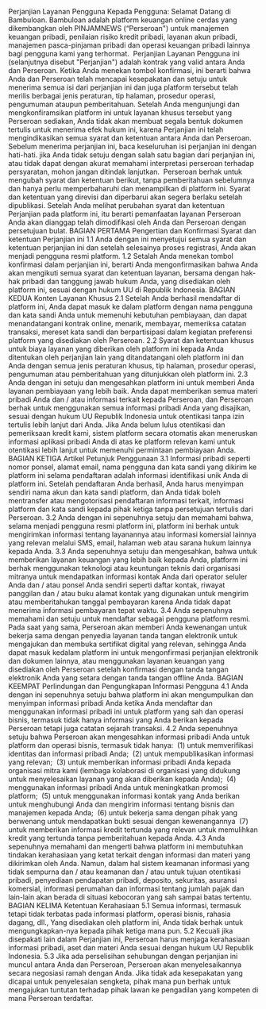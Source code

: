 Perjanjian Layanan Pengguna
Kepada Pengguna: Selamat Datang di Bambuloan.
Bambuloan adalah platform keuangan online cerdas yang dikembangkan oleh PINJAMNEWS (“Perseroan") untuk manajemen keuangan pribadi, penilaian risiko kredit pribadi, layanan akun pribadi, manajemen pasca-pinjaman pribadi dan operasi keuangan pribadi lainnya bagi pengguna kami yang terhormat.  Perjanjian Layanan Pengguna ini (selanjutnya disebut "Perjanjian") adalah kontrak yang valid antara Anda dan Perseroan. Ketika Anda menekan tombol konfirmasi, ini berarti bahwa Anda dan Perseroan telah mencapai kesepakatan dan setuju untuk menerima semua isi dari perjanjian ini dan juga platform tersebut telah merilis berbagai jenis peraturan, tip halaman, prosedur operasi, pengumuman ataupun pemberitahuan. Setelah Anda mengunjungi dan mengkonfiramsikan platform ini untuk layanan khusus tersebut yang Perseroan sediakan, Anda tidak akan membuat segala bentuk dokumen tertulis untuk menerima efek hukum ini, karena Perjanjian ini telah mengindikasikan semua syarat dan ketentuan antara Anda dan Perseroan.  Sebelum menerima perjanjian ini, baca keseluruhan isi perjanjian ini dengan hati-hati. jika Anda tidak setuju dengan salah satu bagian dari perjanjian ini, atau tidak dapat dengan akurat memahami interpretasi perseroan terhadap persyaratan, mohon jangan ditindak lanjutkan.  Perseroan berhak untuk mengubah syarat dan ketentuan berikut, tanpa pemberitahuan sebelumnya dan hanya perlu memperbaharuhi dan menampilkan di platform ini. Syarat dan ketentuan yang direvisi dan diperbarui akan segera berlaku setelah dipublikasi. Setelah Anda melihat perubahan syarat dan ketentuan Perjanjian pada platform ini, itu berarti pemanfaatan layanan Perseroan Anda akan dianggap telah dimodifikasi oleh Anda dan Perseroan dengan persetujuan bulat.
BAGIAN PERTAMA
Pengertian dan Konfirmasi Syarat dan ketentuan Perjanjian ini
1.1 Anda dengan ini menyetujui semua syarat dan ketentuan perjanjian ini dan setelah selesainya proses registrasi, Anda akan menjadi pengguna resmi platform.
1.2 Setalah Anda menekan tombol konfirmasi dalam perjanjian ini, berarti Anda mengonfirmasikan bahwa Anda akan mengikuti semua syarat dan ketentuan layanan, bersama dengan hak-hak pribadi dan tanggung jawab hukum Anda, yang disediakan oleh platform ini, sesuai dengan hukum UU di Republik Indonesia.
BAGIAN KEDUA
Konten Layanan Khusus
2.1 Setelah Anda berhasil mendaftar di platform ini, Anda dapat masuk ke dalam platform dengan nama pengguna dan kata sandi Anda untuk memenuhi kebutuhan pembiayaan, dan dapat menandatangani kontrak online, menarik, membayar, memeriksa catatan transaksi, mereset kata sandi dan berpartisipasi dalam kegiatan preferensi platform yang disediakan oleh Perseroan.
2.2 Syarat dan ketentuan khusus untuk biaya layanan yang diberikan oleh platform ini kepada Anda ditentukan oleh perjanjian lain yang ditandatangani oleh platform ini dan Anda dengan semua jenis peraturan khusus, tip halaman, prosedur operasi, pengumuman atau pemberitahuan yang ditunjukkan oleh platform ini.
2.3 Anda dengan ini setuju dan mengesahkan platform ini untuk memberi Anda layanan pembiayaan yang lebih baik. Anda dapat memberikan semua materi pribadi Anda dan / atau informasi terkait kepada Perseroan, dan Perseroan berhak untuk menggunakan semua informasi pribadi Anda yang disajikan, sesuai dengan hukum UU Republik Indonesia untuk otentikasi tanpa izin tertulis lebih lanjut dari Anda. Jika Anda belum lulus otentikasi dan pemeriksaan kredit kami, sistem platform secara otomatis akan meneruskan informasi aplikasi pribadi Anda di atas ke platform relevan kami untuk otentikasi lebih lanjut untuk memenuhi permintaan pembiayaan Anda.
BAGIAN KETIGA
Artikel Petunjuk Penggunaan
3.1 Informasi pribadi seperti nomor ponsel, alamat email, nama pengguna dan kata sandi yang dikirim ke platform ini selama pendaftaran adalah informasi identifikasi unik Anda di platform ini. Setelah pendaftaran Anda berhasil, Anda harus menyimpan sendiri nama akun dan kata sandi platform, dan Anda tidak boleh mentransfer atau mengotorisasi pendaftaran informasi terkait, informasi platform dan kata sandi kepada pihak ketiga tanpa persetujuan tertulis dari Perseroan.
3.2 Anda dengan ini sepenuhnya setuju dan memahami bahwa, selama menjadi pengguna resmi platform ini, platform ini berhak untuk mengirimkan informasi tentang layanannya atau informasi komersial lainnya yang relevan melalui SMS, email, halaman web atau sarana hukum lainnya kepada Anda.
3.3 Anda sepenuhnya setuju dan mengesahkan, bahwa untuk memberikan layanan keuangan yang lebih baik kepada Anda, platform ini berhak menggunakan teknologi atau keuntungan teknis dari organisasi mitranya untuk mendapatkan informasi kontak Anda dari operator seluler Anda dan / atau ponsel Anda sendiri seperti daftar kontak, riwayat panggilan dan / atau buku alamat kontak yang digunakan untuk mengirim atau memberitahukan tanggal pembayaran karena Anda tidak dapat menerima informasi pembayaran tepat waktu.
3.4 Anda sepenuhnya memahami dan setuju untuk mendaftar sebagai pengguna platform resmi. Pada saat yang sama, Perseroan akan memberi Anda kewenangan untuk bekerja sama dengan penyedia layanan tanda tangan elektronik untuk mengajukan dan membuka sertifikat digital yang relevan, sehingga Anda dapat masuk kedalam platform ini untuk mengonfirmasi perjanjian elektronik dan dokumen lainnya, atau menggunakan layanan keuangan yang disediakan oleh Perseroan setelah konfirmasi dengan tanda tangan elektronik Anda yang setara dengan tanda tangan offline Anda.
BAGIAN KEEMPAT
Perlindungan dan Pengungkapan Informasi Pengguna
4.1 Anda dengan ini sepenuhnya setuju bahwa platform ini akan mengumpulkan dan menyimpan informasi pribadi Anda ketika Anda mendaftar dan menggunakan informasi pribadi ini untuk platform yang sah dan operasi bisnis, termasuk tidak hanya informasi yang Anda berikan kepada Perseroan tetapi juga catatan sejarah transaksi.
4.2 Anda sepenuhnya setuju bahwa Perseroan akan mengesahkan informasi pribadi Anda untuk platform dan operasi bisnis, termasuk tidak hanya:  (1) untuk memverifikasi identitas dan informasi pribadi Anda;  (2) untuk mempublikasikan informasi yang relevan;  (3) untuk memberikan informasi pribadi Anda kepada organisasi mitra kami (lembaga kolaborasi di organisasi yang didukung untuk menyelesaikan layanan yang akan diberikan kepada Anda);  (4) menggunakan informasi pribadi Anda untuk meningkatkan promosi platform;  (5) untuk menggunakan informasi kontak yang Anda berikan untuk menghubungi Anda dan mengirim informasi tentang bisnis dan manajemen kepada Anda;  (6) untuk bekerja sama dengan pihak yang berwenang untuk mendapatkan bukti sesuai dengan kewenangannya  (7) untuk memberikan informasi kredit tertunda yang relevan untuk memulihkan kredit yang tertunda tanpa pemberitahuan kepada Anda.
4.3 Anda sepenuhnya memahami dan mengerti bahwa platform ini membutuhkan tindakan kerahasiaan yang ketat terkait dengan informasi dan materi yang dikirimkan oleh Anda. Namun, dalam hal sistem keamanan informasi yang tidak sempurna dan / atau keamanan dan / atau untuk tujuan otentikasi pribadi, penyediaan pendapatan pribadi, deposito, sekuritas, asuransi komersial, informasi perumahan dan informasi tentang jumlah pajak dan lain-lain akan berada di situasi kebocoran yang sah sampai batas tertentu.
BAGIAN KELIMA
Ketentuan Kerahasiaan
5.1 Semua informasi, termasuk tetapi tidak terbatas pada informasi platform, operasi bisnis, rahasia dagang, dll., Yang disediakan oleh platform ini, Anda tidak berhak untuk mengungkapkan-nya kepada pihak ketiga mana pun.
5.2 Kecuali jika disepakati lain dalam Perjanjian ini, Perseroan harus menjaga kerahasiaan informasi pribadi, aset dan materi Anda sesuai dengan hukum UU Republik Indonesia.
5.3 Jika ada perselisihan sehubungan dengan perjanjian ini muncul antara Anda dan Perseroan, Perseroan akan menyelesaikannya secara negosiasi ramah dengan Anda. Jika tidak ada kesepakatan yang dicapai untuk penyelesaian sengketa, pihak mana pun berhak untuk mengajukan tuntutan terhadap pihak lawan ke pengadilan yang kompeten di mana Perseroan terdaftar.
 

